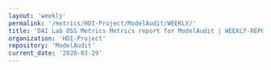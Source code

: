 ```yaml
---
layout: 'weekly'
permalink: '/metrics/HDI-Project/ModelAudit/WEEKLY/'
title: 'DAI Lab OSS Metrics Metrics report for ModelAudit | WEEKLY-REPORT-2020-03-29'
organization: 'HDI-Project'
repository: 'ModelAudit'
current_date: '2020-03-29'
---
```

